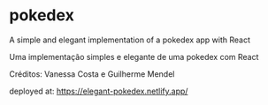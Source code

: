 # pokedex
A simple and elegant implementation of a pokedex app with React

Uma implementação simples e elegante de uma pokedex com React

Créditos: Vanessa Costa e Guilherme Mendel

deployed at: https://elegant-pokedex.netlify.app/
